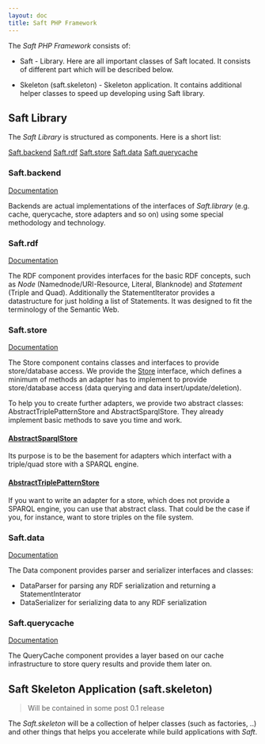 ```yaml
---
layout: doc
title: Saft PHP Framework
---
```


The _Saft PHP Framework_ consists of:

- Saft - Library. Here are all important classes of Saft located. It consists of different part which will be described below.

- Skeleton (saft.skeleton) - Skeleton application. It contains additional helper classes to speed up developing using Saft library.


## Saft Library

The *Saft Library* is structured as components. Here is a short list:

<a class="btn" href="backends">Saft.backend</a>
<a class="btn" href="rdf">Saft.rdf</a>
<a class="btn" href="store">Saft.store</a>
<a class="btn" href="data">Saft.data</a>
<a class="btn" href="querycache">Saft.querycache</a>

### Saft.backend

<a class="btn" href="backends">Documentation</a>

Backends are actual implementations of the interfaces of _Saft.library_ (e.g. cache, querycache, store adapters and so on) using some special methodology and technology.

### Saft.rdf

<a class="btn" href="rdf">Documentation</a>

The RDF component provides interfaces for the basic RDF concepts, such as _Node_ (Namednode/URI-Resource, Literal, Blanknode) and _Statement_ (Triple and Quad). Additionally the StatementIterator provides a datastructure for just holding a list of Statements. It was designed to fit the terminology of the Semantic Web.

### Saft.store

<a class="btn" href="store">Documentation</a>

The Store component contains classes and interfaces to provide store/database access. We provide the [Store](https://github.com/SaftIng/Saft/blob/master/src/Saft/Store/Store.php) interface, which defines a minimum of methods an adapter has to implement to provide store/database access (data querying and data insert/update/deletion).

To help you to create further adapters, we provide two abstract classes: AbstractTriplePatternStore and AbstractSparqlStore. They already implement basic methods to save you time and work.

#### [AbstractSparqlStore](https://github.com/SaftIng/Saft/blob/master/src/Saft/Store/AbstractSparqlStore.php)

Its purpose is to be the basement for adapters which interfact with a triple/quad store with a SPARQL engine.

#### [AbstractTriplePatternStore](https://github.com/SaftIng/Saft/blob/master/src/Saft/Store/AbstractTriplePatternStore.php)

If you want to write an adapter for a store, which does not provide a SPARQL engine, you can use that abstract class. That could be the case if you, for instance, want to store triples on the file system.

### Saft.data

<a class="btn" href="data">Documentation</a>

The Data component provides parser and serializer interfaces and classes:

- DataParser for parsing any RDF serialization and returning a StatementInterator
- DataSerializer for serializing data to any RDF serialization

### Saft.querycache

<a class="btn" href="querycache">Documentation</a>

The QueryCache component provides a layer based on our cache infrastructure to store query results and provide them later on.

## Saft Skeleton Application (saft.skeleton)
> Will be contained in some post 0.1 release

The _Saft.skeleton_ will be a collection of helper classes (such as factories, ..) and other things that helps you accelerate while build applications with _Saft_.
